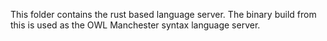 This folder contains the rust based language server. The binary build from this is used as the OWL Manchester syntax language server.
